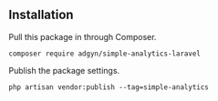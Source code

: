 ## Installation

Pull this package in through Composer.
```
composer require adgyn/simple-analytics-laravel
```

Publish the package settings.
```
php artisan vendor:publish --tag=simple-analytics
```